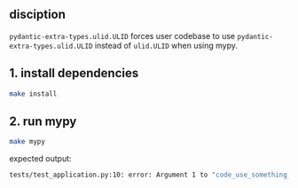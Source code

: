## disciption

`pydantic-extra-types.ulid.ULID` forces user codebase to use `pydantic-extra-types.ulid.ULID` instead of `ulid.ULID` when using mypy.

## 1. install dependencies

```bash
make install
```

## 2. run mypy

```bash
make mypy
```

expected output:

```bash
tests/test_application.py:10: error: Argument 1 to "code_use_something_id" has incompatible type "pydantic_extra_types.ulid.ULID"; expected "ulid.ULID"  [arg-type]
```
